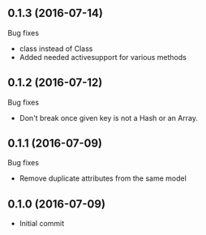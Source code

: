 ## 0.1.3 (2016-07-14)

Bug fixes
* class instead of Class
* Added needed activesupport for various methods

## 0.1.2 (2016-07-12)

Bug fixes
* Don't break once given key is not a Hash or an Array.

## 0.1.1 (2016-07-09)

Bug fixes
* Remove duplicate attributes from the same model

## 0.1.0 (2016-07-09)

* Initial commit